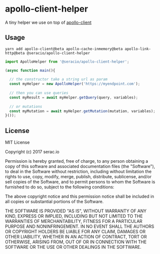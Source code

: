# apollo-client-helper

A tiny helper we use on top of [apollo-client](https://github.com/apollographql/apollo-client)

## Usage

```
yarn add apollo-client@beta apollo-cache-inmemory@beta apollo-link-http@beta @seracio/apollo-client-helper
```

```javascript
import ApolloHelper from '@seracio/apollo-client-helper';

(async function main(){
  
  // the constructor take a string url as param
  const myHelper = new ApolloHelper('https://myendpoint.com');
    
  // then you can use queries
  const myResult = await myHelper.getQuery(query, variables);
  
  // or mutations
  const myMutation = await myHelper.getMutation(mutation, variables);
}());
```
  
## License
  
MIT License

Copyright (c) 2017 serac.io

Permission is hereby granted, free of charge, to any person obtaining a copy
of this software and associated documentation files (the "Software"), to deal
in the Software without restriction, including without limitation the rights
to use, copy, modify, merge, publish, distribute, sublicense, and/or sell
copies of the Software, and to permit persons to whom the Software is
furnished to do so, subject to the following conditions:

The above copyright notice and this permission notice shall be included in all
copies or substantial portions of the Software.

THE SOFTWARE IS PROVIDED "AS IS", WITHOUT WARRANTY OF ANY KIND, EXPRESS OR
IMPLIED, INCLUDING BUT NOT LIMITED TO THE WARRANTIES OF MERCHANTABILITY,
FITNESS FOR A PARTICULAR PURPOSE AND NONINFRINGEMENT. IN NO EVENT SHALL THE
AUTHORS OR COPYRIGHT HOLDERS BE LIABLE FOR ANY CLAIM, DAMAGES OR OTHER
LIABILITY, WHETHER IN AN ACTION OF CONTRACT, TORT OR OTHERWISE, ARISING FROM,
OUT OF OR IN CONNECTION WITH THE SOFTWARE OR THE USE OR OTHER DEALINGS IN THE
SOFTWARE.  
  